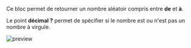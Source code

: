 Ce bloc permet de retourner un nombre aléatoir compris entre **de** et **à**.

Le point **décimal ?** permet de spécifier si le nombre est ou n'est pas un nombre à virgule.

![preview](/images/expressions/randomNumber-fr.png)